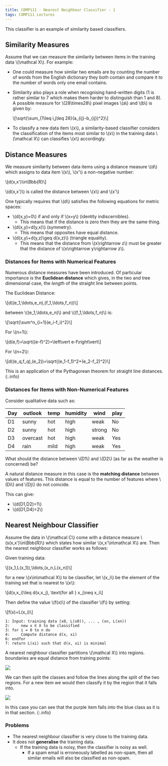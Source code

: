 ```yaml
---
title: COMP111 - Nearest Neighbour Classifier - 1
tags: COMP111 Lectures
---
```

This classifier is an example of similarity based classifiers. 

## Similarity Measures
Assume that we can measure the similarity between items in the training data &#92;(\mathcal X&#92;). For example:

* One could measure how similar two emails are by counting the number of words from the English dictionary they both contain and compare it to the number of words only one email contains.
* Similarity also plays a role when recognising hand-written digits (1 is rather similar to 7 which makes them harder to distinguish than 1 and 8). A possible measure for &#92;(28\times28&#92;) pixel images &#92;(a&#92;) and &#92;(b&#92;) is given by: 

	&#92;[\sqrt{\sum&#95;&#123;1\leq i,j\leq 28}(a&#95;&#123;ij}-b&#95;&#123;ij})^2}&#92;]
	
* To classify a new data item &#92;(x&#92;), a similarity-based classifier considers the classification of the items most similar to &#92;(x&#92;) in the training data &#92;(\mathcal X&#92;) can classifies &#92;(x&#92;) accordingly.

## Distance Measures
We measure similarity between data items using a distance measure &#92;(d&#92;) which assigns to data item &#92;(x&#92;), &#92;(x'&#92;) a non-negative number:

&#92;[d(x,x')\in\Bbb{R}&#92;]

&#92;(d(x,x')&#92;) is called the distance between &#92;(x&#92;) and &#92;(x'&#92;)

One typically requires that &#92;(d&#92;) satisfies the following equations for metric spaces:

* &#92;(d(x,y)=0&#92;) if and only if &#92;(x=y&#92;) (identity indiscernibles).
	* This means that if the distance is zero then they are the same thing.
* &#92;(d(x,y)=d(y,x)&#92;) (symmetry).
	* This means that opposites have equal distance.
* &#92;(d(x,y)+d(y,z)\geq d(x,z)&#92;) (triangle equality).
	* This means that the distance from &#92;(x\rightarrow z&#92;) must be greater that the distance of &#92;(x\rightarrow y\rightarrow z&#92;).
	
### Distances for Items with Numerical Features
Numerous distance measures have been introduced. Of particular importance is the **Euclidean distance** which gives, in the two and tree dimensional case, the *length* of the straight line between points.

The Euclidean Distance:

&#92;[d((e_1,\ldots,e_n),(f_1,\ldots,f_n))&#92;]

between &#92;((e_1,\ldots,e_n)&#92;) and &#92;((f_1,\ldots,f_n)&#92;) is:

&#92;[\sqrt{\sum^n&#95;&#123;i=1}(e_i-f_i)^2}&#92;]

For &#92;(n=1&#92;):

&#92;[d(e,f)=\sqrt{(e-f)^2}=\left\vert e-f\right\vert&#92;]

For &#92;(n=2&#92;):

&#92;[d((e_q,f_q),(e_2))=\sqrt{(e_1-f_1)^2+(e_2-f_2)^2}&#92;]

This is an application of the Pythagorean theorem for straight line distances.
{:.info}

### Distances for Items with Non-Numerical Features
Consider qualitative data such as:

| Day | outlook | temp | humidity | wind | play |
| --- | --- | --- | --- | --- | --- |
| D1 | sunny | hot | high | weak | No |
| D2 | sunny | hot | high | strong | No |
| D3 | overcast | hot | high | weak | Yes |
| D4 | rain | mild | high | weak | Yes |

What should the distance between &#92;(D1&#92;) and &#92;(D2&#92;) (as far as the weather is concerned) be?

A natural distance measure in this case is the **matching distance** between values of features. This distance is equal to the number of features where &#92;(Di&#92;) and &#92;(Dj&#92;) do not coincide. 

This can give:

* &#92;(d(D1,D2)=1&#92;)
* &#92;(d(D1,D4)=2&#92;)

## Nearest Neighbour Classifier
Assume the data in &#92;(\mathcal C&#92;) come with a distance measure &#92;(s(x,x')\in\Bbb{R}&#92;) which states how similar &#92;(x,x'\in\mathcal X&#92;) are. Then the nearest neighbour classifier works as follows:

Given training data:

&#92;[(x_1,L(x_1)),\ldots,(x_n,L(x_n))&#92;]

for a new &#92;(x\in\mathcal X&#92;) to be classifier, let &#92;(x_i&#92;) be the element of the training set that is nearest to &#92;(x&#92;):

&#92;[d(x,x_i)\leq d(x,x_j), \text{for all } x_j\neq x_i&#92;]

Then define the value &#92;(f(x)&#92;) of the classifier &#92;(f&#92;) by setting:

&#92;[f(x)=L(x_i)&#92;]

```
1: Input: training data (x0, L(x0)), ... , (xn, L(xn))
2:     new x ∈ X to be classified
3: for i = 0 to n do
4:     Compute distance d(x, xi)
6: endfor
7: return L(xi) such that d(x, xi) is minimal
```

A nearest neighbour classifier partitions &#92;(\mathcal X&#92;) into regions. boundaries are equal distance from training points:

![]({{site.baseurl}}/assets/COMP111/Lectures/2020-12-10-1-1.png)

We can then split the classes and follow the lines along the split of the two regions. For a new item we would then classify it by the region that it falls into.

![]({{site.baseurl}}/assets/COMP111/Lectures/2020-12-10-1-2.png)

In this case you can see that the purple item falls into the blue class as it is in that section.
{:.info}

### Problems

* The nearest neighbour classifier is very close to the training data.
* It does not **generalise** the training data.
	* If the training data is noisy, then the classifier is noisy as well.
		* If a spam email is erroneously labelled as non-spam, then all similar emails will also be classified as non-spam.
